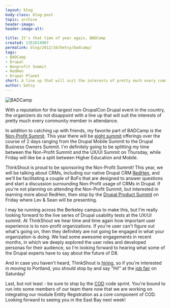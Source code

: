 ```yaml
---
layout: blog
body-class: blog-post
topic: archive
header-image:
header-image-alt:

title: It's that time of year again, BADCamp
created: 1351614907
permalink: blog/2012/10/betsy/badcamp/
tags:
- BADCamp
- Drupal
- Nonprofit Summit
- RedHen
- Drupal Planet
short: A line up that will suit the interests of pretty much every community member in attendance.
author: betsy
---
```

![BADCamp](https://2012.badcamp.net/sites/all/themes/baddercamp/logo.png)

With a reputation for the largest non-DrupalCon Drupal event in the country, the organizers do not disappoint with a line up that will suit the interests of pretty much every community member in attendance.  

In addition to catching up with friends, my favorite part of BADCamp is the [Non-Profit Summit](http://2012.badcamp.net/program/non-profit-summit).  This year there will be [eight summit](http://2012.badcamp.net/program/summits) offerings over the course of 2 days ranging from the Drupal Mobile Summit to the Drupal Business Owners Summit.  I'm definitely going to be splitting my time between the Non-Profit Summit and the UX/UI Summit on Thursday, while Friday will like be a split between Higher Education and Mobile.  

ThinkShout is proud to be sponsoring the Non-Profit Summit!  This year, we will be talking about CRMs, including our native Drupal CRM [RedHen](http://redhencrm.com/), and we'll be facilitating a couple of BoFs that are designed to answer questions and start a discussion surrounding Non-Profit usage of CRMs in Drupal.  If you're not planning on attending the Non-Profit Summit, but interested in learning more about RedHen, then stop by the [Drupal Product Summit](http://2012.badcamp.net/program/product-summit) on Friday where Lev & Sean will be presenting. 

I may be running across the Berkeley campus to make this, but I'm really looking forward to the live series of Drupal usability tests at the UX/UI summit.  At ThinkShout we hear time and time again how important user experience is to non-profit organizations.  If you're user can't figure out what's going on, then they definitely are not going be engaged in what your organization is doing.  We had some awesome engagements in recent months, in which we deeply explored the user roles and developed personas for their audience, so I'm looking forward to hearing what some of the Drupal experts have to say about the future of D8.  

And in case you haven't heard, ThinkShout is [hiring](/blog/2012/09/betsy/thinkshout-hiring-senior-engineer), so if you're interested in moving to Portland, you should stop by and say "Hi!" at the [job fair](http://2012.badcamp.net/program/drupal-job-fair) on Saturday!

Last, but not least - be sure to stop by the [COD](http://drupal.org/project/cod) code sprint. You're bound to run into some members of our team there now that we are working on integrating our module Entity Registration  as a core component of COD.  Looking forward to seeing you in the East Bay next week!
